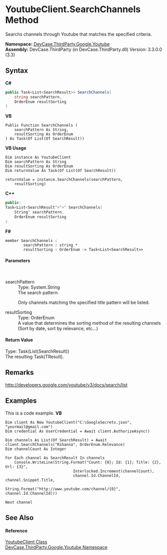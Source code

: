 # YoutubeClient.SearchChannels Method 
 

Searchs channels through Youtube that matches the specified criteria.

**Namespace:**&nbsp;<a href="N_DevCase_ThirdParty_Google_Youtube">DevCase.ThirdParty.Google.Youtube</a><br />**Assembly:**&nbsp;DevCase.ThirdParty (in DevCase.ThirdParty.dll) Version: 3.3.0.0 (3.3)

## Syntax

**C#**<br />
``` C#
public Task<List<SearchResult>> SearchChannels(
	string searchPattern,
	OrderEnum resultSorting
)
```

**VB**<br />
``` VB
Public Function SearchChannels ( 
	searchPattern As String,
	resultSorting As OrderEnum
) As Task(Of List(Of SearchResult))
```

**VB Usage**<br />
``` VB Usage
Dim instance As YoutubeClient
Dim searchPattern As String
Dim resultSorting As OrderEnum
Dim returnValue As Task(Of List(Of SearchResult))

returnValue = instance.SearchChannels(searchPattern, 
	resultSorting)
```

**C++**<br />
``` C++
public:
Task<List<SearchResult^>^>^ SearchChannels(
	String^ searchPattern, 
	OrderEnum resultSorting
)
```

**F#**<br />
``` F#
member SearchChannels : 
        searchPattern : string * 
        resultSorting : OrderEnum -> Task<List<SearchResult>> 

```


#### Parameters
&nbsp;<dl><dt>searchPattern</dt><dd>Type: System.String<br />The search pattern. 

 Only channels matching the specified title pattern will be listed.</dd><dt>resultSorting</dt><dd>Type: OrderEnum<br />A value that determines the sorting method of the resulting channels (Sort by date, sort by relevance, etc...)</dd></dl>

#### Return Value
Type: Task(List(SearchResult))<br />The resulting Task(TResult).

## Remarks
<a href="http://developers.google.com/youtube/v3/docs/search/list" target="_blank">http://developers.google.com/youtube/v3/docs/search/list</a>

## Examples
This is a code example. 
**VB**<br />
``` VB
Dim client As New YoutubeClient("C:\GoogleSecrets.json", "yourmail@gmail.com")
Dim credential As UserCredential = Await client.AuthorizeAsync()

Dim channels As List(Of SearchResult) = Await client.SearchChannels("Rihanna", OrderEnum.Relevance)
Dim channelCount As Integer

For Each channel As SearchResult In channels
    Console.WriteLine(String.Format("Count: {0}; Id: {1}; Title: {2}, Url: {3}",
                              Interlocked.Increment(channelCount),
                              channel.Id.ChannelId, channel.Snippet.Title,
                              String.Format("http://www.youtube.com/channel/{0}", channel.Id.ChannelId)))

Next channel
```


## See Also


#### Reference
<a href="T_DevCase_ThirdParty_Google_Youtube_YoutubeClient">YoutubeClient Class</a><br /><a href="N_DevCase_ThirdParty_Google_Youtube">DevCase.ThirdParty.Google.Youtube Namespace</a><br />